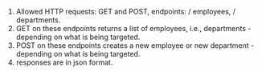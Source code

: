 1. Allowed HTTP requests: GET and POST, endpoints: / employees, / departments.
2. GET on these endpoints returns a list of employees, i.e., departments - depending on what is being targeted.
3. POST on these endpoints creates a new employee or new department - depending on what is being targeted. 
4. responses are in json format.
